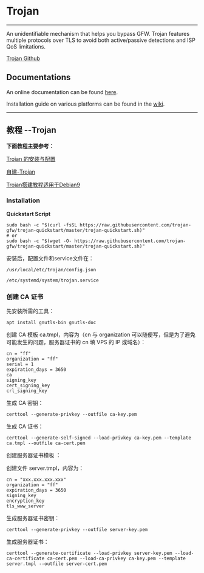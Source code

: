 # Trojan
-----

An unidentifiable mechanism that helps you bypass GFW. 
Trojan features multiple protocols over TLS to avoid both active/passive detections and ISP QoS limitations.

[Trojan Github ](https://trojan-gfw.github.io/trojan/)

## Documentations

An online documentation can be found [here](https://trojan-gfw.github.io/trojan/).

Installation guide on various platforms can be found in the [wiki](https://github.com/trojan-gfw/trojan/wiki/Binary-&-Package-Distributions).

----

## 教程 --Trojan

**下面教程主要参考：**

[Trojan 的安装与配置](https://www.oixxu.com/anti-gfw-tool-trojan-install-configuration/)

[自建-Trojan](https://trojan-tutor.github.io/2019/04/10/p41.html)

[Trojan搭建教程适用于Debian9](https://vave.men/trojan.html)

### Installation

**Quickstart Script**

```shell
sudo bash -c "$(curl -fsSL https://raw.githubusercontent.com/trojan-gfw/trojan-quickstart/master/trojan-quickstart.sh)"
# or 
sudo bash -c "$(wget -O- https://raw.githubusercontent.com/trojan-gfw/trojan-quickstart/master/trojan-quickstart.sh)"
```

安装后，配置文件和service文件在：

    /usr/local/etc/trojan/config.json

    /etc/systemd/system/trojan.service
    
### 创建 CA 证书

先安装所需的工具：

```shell
apt install gnutls-bin gnutls-doc 
```

创建 CA 模板 ca.tmpl，内容为（cn 与 organization 可以随便写，但是为了避免可能发生的问题，服务器证书的 cn 填 VPS 的 IP 或域名）：

```shell
cn = "ff"
organization = "ff"
serial = 1
expiration_days = 3650
ca
signing_key
cert_signing_key
crl_signing_key
```

生成 CA 密钥：

`certtool --generate-privkey --outfile ca-key.pem`

生成 CA 证书：

```shell
certtool --generate-self-signed --load-privkey ca-key.pem --template ca.tmpl --outfile ca-cert.pem
```

创建服务器证书模板 ：

创建文件 server.tmpl，内容为：

```shell
cn = "xxx.xxx.xxx.xxx"
organization = "ff"
expiration_days = 3650
signing_key
encryption_key
tls_www_server
```

生成服务器证书密钥：

```shell
certtool --generate-privkey --outfile server-key.pem
```

生成服务器证书：

```shell
certtool --generate-certificate --load-privkey server-key.pem --load-ca-certificate ca-cert.pem --load-ca-privkey ca-key.pem --template server.tmpl --outfile server-cert.pem
```

